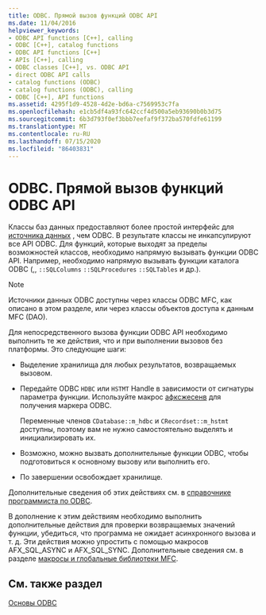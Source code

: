 ```yaml
---
title: ODBC. Прямой вызов функций ODBC API
ms.date: 11/04/2016
helpviewer_keywords:
- ODBC API functions [C++], calling
- ODBC [C++], catalog functions
- ODBC API functions [C++]
- APIs [C++], calling
- ODBC classes [C++], vs. ODBC API
- direct ODBC API calls
- catalog functions (ODBC)
- catalog functions (ODBC), calling
- ODBC [C++], API functions
ms.assetid: 4295f1d9-4528-4d2e-bd6a-c7569953c7fa
ms.openlocfilehash: e1cb5df4a93fc642ccf4d500a5eb93690b0b3d75
ms.sourcegitcommit: 6b3d793f0ef3bbb7eefaf9f372ba570fdfe61199
ms.translationtype: MT
ms.contentlocale: ru-RU
ms.lasthandoff: 07/15/2020
ms.locfileid: "86403831"
---
```

# <a name="odbc-calling-odbc-api-functions-directly"></a>ODBC. Прямой вызов функций ODBC API

Классы баз данных предоставляют более простой интерфейс для [источника данных](../../data/odbc/data-source-odbc.md) , чем ODBC. В результате классы не инкапсулируют все API ODBC. Для функций, которые выходят за пределы возможностей классов, необходимо напрямую вызывать функции ODBC API. Например, необходимо напрямую вызывать функции каталога ODBC (,, `::SQLColumns` `::SQLProcedures` `::SQLTables` и др.).

> [!NOTE]
> Источники данных ODBC доступны через классы ODBC MFC, как описано в этом разделе, или через классы объектов доступа к данным MFC (DAO).

Для непосредственного вызова функции ODBC API необходимо выполнить те же действия, что и при выполнении вызовов без платформы. Это следующие шаги:

- Выделение хранилища для любых результатов, возвращаемых вызовом.

- Передайте ODBC `HDBC` или `HSTMT` Handle в зависимости от сигнатуры параметра функции. Используйте макрос [афксжесенв](../../mfc/reference/database-macros-and-globals.md#afxgethenv) для получения маркера ODBC.

   Переменные членов `CDatabase::m_hdbc` и `CRecordset::m_hstmt` доступны, поэтому вам не нужно самостоятельно выделять и инициализировать их.

- Возможно, можно вызвать дополнительные функции ODBC, чтобы подготовиться к основному вызову или выполнить его.

- По завершении освобождает хранилище.

Дополнительные сведения об этих действиях см. в [справочнике программиста по ODBC](/sql/odbc/reference/odbc-programmer-s-reference).

В дополнение к этим действиям необходимо выполнить дополнительные действия для проверки возвращаемых значений функции, убедиться, что программа не ожидает асинхронного вызова и т. д. Эти действия можно упростить с помощью макросов AFX_SQL_ASYNC и AFX_SQL_SYNC. Дополнительные сведения см. в разделе [макросы и глобальные библиотеки MFC](../../mfc/reference/mfc-macros-and-globals.md).

## <a name="see-also"></a>См. также раздел

[Основы ODBC](../../data/odbc/odbc-basics.md)
